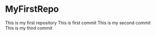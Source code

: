 # MyFirstRepo
This is my first repository
This is first commit
This is my second commit
This is my third commit
